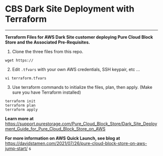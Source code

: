 # CBS Dark Site Deployment with Terraform
---

 **Terraform Files for AWS Dark Site customer deploying Pure Cloud Block Store and the Associated Pre-Requisites.** 

1. Clone the three files from this repo.
```
wget https://
```

2. Edit `.tfvars` with your own AWS credentials, SSH keypair, etc ...
```
vi terraform.tfvars
```

3. Use terraform commands to initialize the files, plan, then apply. (Make sure you have Terraform installed)  
```
terraform init
terraform plan
terraform apply
```
  

**Learn more at** https://support.purestorage.com/Pure_Cloud_Block_Store/Dark_Site_Deployment_Guide_for_Pure_Cloud_Block_Store_on_AWS

**For more information on AWS Quick Launch, see blog at** https://davidstamen.com/2021/07/26/pure-cloud-block-store-on-aws-jump-start/ s